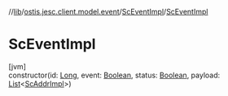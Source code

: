 //[lib](../../../index.md)/[ostis.jesc.client.model.event](../index.md)/[ScEventImpl](index.md)/[ScEventImpl](-sc-event-impl.md)

# ScEventImpl

[jvm]\
constructor(id: [Long](https://kotlinlang.org/api/latest/jvm/stdlib/kotlin/-long/index.html), event: [Boolean](https://kotlinlang.org/api/latest/jvm/stdlib/kotlin/-boolean/index.html), status: [Boolean](https://kotlinlang.org/api/latest/jvm/stdlib/kotlin/-boolean/index.html), payload: [List](https://kotlinlang.org/api/latest/jvm/stdlib/kotlin.collections/-list/index.html)&lt;[ScAddrImpl](../../ostis.jesc.client.model.addr/-sc-addr-impl/index.md)&gt;)
